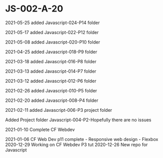 # JS-002-A-20

2021-05-25 added Javascript-024-P14 folder

2021-05-17 added Javascript-022-P12 folder

2021-05-08 added Javascript-020-P10 folder

2021-04-25 added Javascript-018-P9 folder

2021-03-18 added Javascript-016-P8 folder

2021-03-13 added Javascript-014-P7 folder

2021-03-12 added Javascript-012-P6 folder

2021-02-26 added Javascript-010-P5 folder

2021-02-20 added Javascript-008-P4 folder

2021-02-11 added Javascript-006-P3 project folder

Added Project folder Javascript-004-P2-Hopefully there are no issues

2021-01-10 Complete CF Webdev

2021-01-06 CF Web Dev p11 complete - Responsive web design - Flexbox
2020-12-29 Working on CF Webdev P3 tut
2020-12-26 New repo for Javascript

